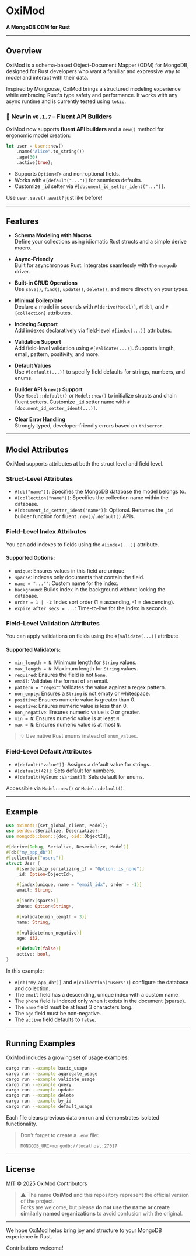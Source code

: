 # OxiMod

**A MongoDB ODM for Rust**

---

## Overview

OxiMod is a schema-based Object-Document Mapper (ODM) for MongoDB, designed for Rust developers who want a familiar and expressive way to model and interact with their data.

Inspired by Mongoose, OxiMod brings a structured modeling experience while embracing Rust's type safety and performance. It works with any async runtime and is currently tested using `tokio`.

### 🚀 New in `v0.1.7` – Fluent API Builders

OxiMod now supports **fluent API builders** and a `new()` method for ergonomic model creation:

```rust
let user = User::new()
    .name("Alice".to_string())
    .age(30)
    .active(true);
```

- Supports `Option<T>` and non-optional fields.
- Works with `#[default("...")]` for seamless defaults.
- Customize `_id` setter via `#[document_id_setter_ident("...")]`.

Use `user.save().await?` just like before!

---

## Features

- **Schema Modeling with Macros**  
  Define your collections using idiomatic Rust structs and a simple derive macro.

- **Async-Friendly**  
  Built for asynchronous Rust. Integrates seamlessly with the `mongodb` driver.

- **Built-in CRUD Operations**  
  Use `save()`, `find()`, `update()`, `delete()`, and more directly on your types.

- **Minimal Boilerplate**  
  Declare a model in seconds with `#[derive(Model)]`, `#[db]`, and `#[collection]` attributes.

- **Indexing Support**  
  Add indexes declaratively via field-level `#[index(...)]` attributes.

- **Validation Support**  
  Add field-level validation using `#[validate(...)]`. Supports length, email, pattern, positivity, and more.

- **Default Values**  
  Use `#[default(...)]` to specify field defaults for strings, numbers, and enums.

- **Builder API & `new()` Support**  
  Use `Model::default()` or `Model::new()` to initialize structs and chain fluent setters. Customize `_id` setter name with `#[document_id_setter_ident(...)]`.

- **Clear Error Handling**  
  Strongly typed, developer-friendly errors based on `thiserror`.

---

## Model Attributes

OxiMod supports attributes at both the struct level and field level.

### Struct-Level Attributes

- `#[db("name")]`: Specifies the MongoDB database the model belongs to.
- `#[collection("name")]`: Specifies the collection name within the database.
- `#[document_id_setter_ident("name")]`: Optional. Renames the `_id` builder function for fluent `.new()`/`.default()` APIs.

### Field-Level Index Attributes

You can add indexes to fields using the `#[index(...)]` attribute.

#### Supported Options:

- `unique`: Ensures values in this field are unique.
- `sparse`: Indexes only documents that contain the field.
- `name = "...""`: Custom name for the index.
- `background`: Builds index in the background without locking the database.
- `order = 1 | -1`: Index sort order (1 = ascending, -1 = descending).
- `expire_after_secs = ...`: Time-to-live for the index in seconds.

### Field-Level Validation Attributes

You can apply validations on fields using the `#[validate(...)]` attribute.

#### Supported Validators:

- `min_length = N`: Minimum length for `String` values.
- `max_length = N`: Maximum length for `String` values.
- `required`: Ensures the field is not `None`.
- `email`: Validates the format of an email.
- `pattern = "regex"`: Validates the value against a regex pattern.
- `non_empty`: Ensures a `String` is not empty or whitespace.
- `positive`: Ensures numeric value is greater than 0.
- `negative`: Ensures numeric value is less than 0.
- `non_negative`: Ensures numeric value is 0 or greater.
- `min = N`: Ensures numeric value is at least `N`.
- `max = N`: Ensures numeric value is at most `N`.

> 💡 Use native Rust enums instead of `enum_values`.

### Field-Level Default Attributes

- `#[default("value")]`: Assigns a default value for strings.
- `#[default(42)]`: Sets default for numbers.
- `#[default(MyEnum::Variant)]`: Sets default for enums.

Accessible via `Model::new()` or `Model::default()`.

---

## Example

```rust
use oximod::{set_global_client, Model};
use serde::{Serialize, Deserialize};
use mongodb::bson::{doc, oid::ObjectId};

#[derive(Debug, Serialize, Deserialize, Model)]
#[db("my_app_db")]
#[collection("users")]
struct User {
    #[serde(skip_serializing_if = "Option::is_none")]
    _id: Option<ObjectId>,

    #[index(unique, name = "email_idx", order = -1)]
    email: String,

    #[index(sparse)]
    phone: Option<String>,

    #[validate(min_length = 3)]
    name: String,

    #[validate(non_negative)]
    age: i32,

    #[default(false)]
    active: bool,
}
```

In this example:

- `#[db("my_app_db")]` and `#[collection("users")]` configure the database and collection.
- The `email` field has a descending, unique index with a custom name.
- The `phone` field is indexed only when it exists in the document (sparse).
- The `name` field must be at least 3 characters long.
- The `age` field must be non-negative.
- The `active` field defaults to `false`.

---

## Running Examples

OxiMod includes a growing set of usage examples:

```bash
cargo run --example basic_usage
cargo run --example aggregate_usage
cargo run --example validate_usage
cargo run --example query
cargo run --example update
cargo run --example delete
cargo run --example by_id
cargo run --example default_usage
```

Each file clears previous data on run and demonstrates isolated functionality.

> Don't forget to create a `.env` file:
>
> ```env
> MONGODB_URI=mongodb://localhost:27017
> ```

---

## License

[MIT](./LICENSE) © 2025 OxiMod Contributors

> ⚠️ The name **OxiMod** and this repository represent the official version of the project.  
> Forks are welcome, but please **do not use the name or create similarly named organizations** to avoid confusion with the original.

---

We hope OxiMod helps bring joy and structure to your MongoDB experience in Rust.

Contributions welcome!

